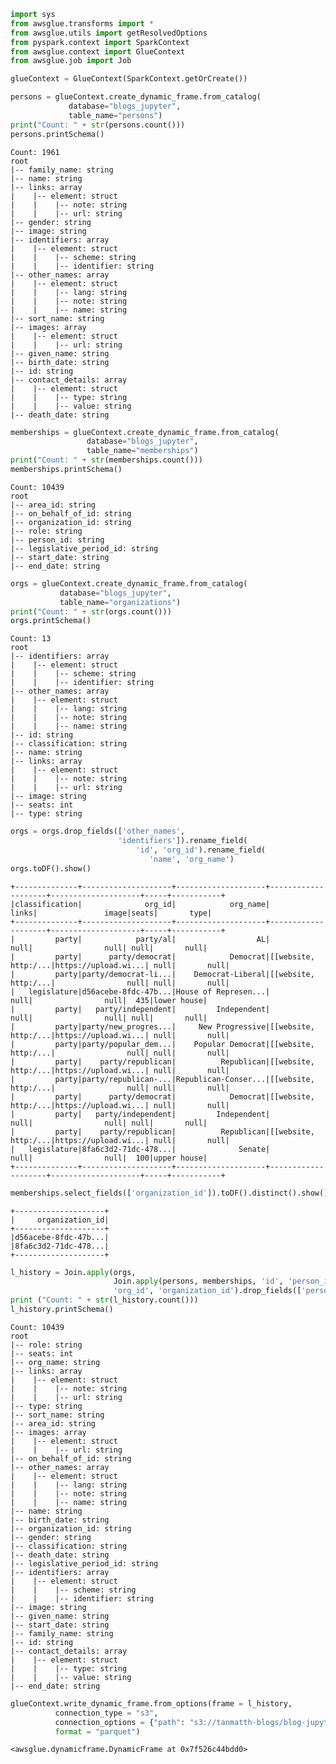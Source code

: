```python
import sys
from awsglue.transforms import *
from awsglue.utils import getResolvedOptions
from pyspark.context import SparkContext
from awsglue.context import GlueContext
from awsglue.job import Job

glueContext = GlueContext(SparkContext.getOrCreate())
```


```python
persons = glueContext.create_dynamic_frame.from_catalog(
             database="blogs_jupyter",
             table_name="persons")
print("Count: " + str(persons.count()))
persons.printSchema()
```

    Count: 1961
    root
    |-- family_name: string
    |-- name: string
    |-- links: array
    |    |-- element: struct
    |    |    |-- note: string
    |    |    |-- url: string
    |-- gender: string
    |-- image: string
    |-- identifiers: array
    |    |-- element: struct
    |    |    |-- scheme: string
    |    |    |-- identifier: string
    |-- other_names: array
    |    |-- element: struct
    |    |    |-- lang: string
    |    |    |-- note: string
    |    |    |-- name: string
    |-- sort_name: string
    |-- images: array
    |    |-- element: struct
    |    |    |-- url: string
    |-- given_name: string
    |-- birth_date: string
    |-- id: string
    |-- contact_details: array
    |    |-- element: struct
    |    |    |-- type: string
    |    |    |-- value: string
    |-- death_date: string
    



```python
memberships = glueContext.create_dynamic_frame.from_catalog(
                 database="blogs_jupyter",
                 table_name="memberships")
print("Count: " + str(memberships.count()))
memberships.printSchema()
```

    Count: 10439
    root
    |-- area_id: string
    |-- on_behalf_of_id: string
    |-- organization_id: string
    |-- role: string
    |-- person_id: string
    |-- legislative_period_id: string
    |-- start_date: string
    |-- end_date: string
    



```python
orgs = glueContext.create_dynamic_frame.from_catalog(
           database="blogs_jupyter",
           table_name="organizations")
print("Count: " + str(orgs.count()))
orgs.printSchema()
```

    Count: 13
    root
    |-- identifiers: array
    |    |-- element: struct
    |    |    |-- scheme: string
    |    |    |-- identifier: string
    |-- other_names: array
    |    |-- element: struct
    |    |    |-- lang: string
    |    |    |-- note: string
    |    |    |-- name: string
    |-- id: string
    |-- classification: string
    |-- name: string
    |-- links: array
    |    |-- element: struct
    |    |    |-- note: string
    |    |    |-- url: string
    |-- image: string
    |-- seats: int
    |-- type: string
    



```python
orgs = orgs.drop_fields(['other_names',
                        'identifiers']).rename_field(
                            'id', 'org_id').rename_field(
                               'name', 'org_name')
orgs.toDF().show()
```

    +--------------+--------------------+--------------------+--------------------+--------------------+-----+-----------+
    |classification|              org_id|            org_name|               links|               image|seats|       type|
    +--------------+--------------------+--------------------+--------------------+--------------------+-----+-----------+
    |         party|            party/al|                  AL|                null|                null| null|       null|
    |         party|      party/democrat|            Democrat|[[website, http:/...|https://upload.wi...| null|       null|
    |         party|party/democrat-li...|    Democrat-Liberal|[[website, http:/...|                null| null|       null|
    |   legislature|d56acebe-8fdc-47b...|House of Represen...|                null|                null|  435|lower house|
    |         party|   party/independent|         Independent|                null|                null| null|       null|
    |         party|party/new_progres...|     New Progressive|[[website, http:/...|https://upload.wi...| null|       null|
    |         party|party/popular_dem...|    Popular Democrat|[[website, http:/...|                null| null|       null|
    |         party|    party/republican|          Republican|[[website, http:/...|https://upload.wi...| null|       null|
    |         party|party/republican-...|Republican-Conser...|[[website, http:/...|                null| null|       null|
    |         party|      party/democrat|            Democrat|[[website, http:/...|https://upload.wi...| null|       null|
    |         party|   party/independent|         Independent|                null|                null| null|       null|
    |         party|    party/republican|          Republican|[[website, http:/...|https://upload.wi...| null|       null|
    |   legislature|8fa6c3d2-71dc-478...|              Senate|                null|                null|  100|upper house|
    +--------------+--------------------+--------------------+--------------------+--------------------+-----+-----------+
    



```python
memberships.select_fields(['organization_id']).toDF().distinct().show()
```

    +--------------------+
    |     organization_id|
    +--------------------+
    |d56acebe-8fdc-47b...|
    |8fa6c3d2-71dc-478...|
    +--------------------+
    



```python
l_history = Join.apply(orgs,
                       Join.apply(persons, memberships, 'id', 'person_id'),
                       'org_id', 'organization_id').drop_fields(['person_id', 'org_id'])
print ("Count: " + str(l_history.count()))
l_history.printSchema()
```

    Count: 10439
    root
    |-- role: string
    |-- seats: int
    |-- org_name: string
    |-- links: array
    |    |-- element: struct
    |    |    |-- note: string
    |    |    |-- url: string
    |-- type: string
    |-- sort_name: string
    |-- area_id: string
    |-- images: array
    |    |-- element: struct
    |    |    |-- url: string
    |-- on_behalf_of_id: string
    |-- other_names: array
    |    |-- element: struct
    |    |    |-- lang: string
    |    |    |-- note: string
    |    |    |-- name: string
    |-- name: string
    |-- birth_date: string
    |-- organization_id: string
    |-- gender: string
    |-- classification: string
    |-- death_date: string
    |-- legislative_period_id: string
    |-- identifiers: array
    |    |-- element: struct
    |    |    |-- scheme: string
    |    |    |-- identifier: string
    |-- image: string
    |-- given_name: string
    |-- start_date: string
    |-- family_name: string
    |-- id: string
    |-- contact_details: array
    |    |-- element: struct
    |    |    |-- type: string
    |    |    |-- value: string
    |-- end_date: string
    



```python
glueContext.write_dynamic_frame.from_options(frame = l_history,
          connection_type = "s3",
          connection_options = {"path": "s3://tanmatth-blogs/blog-jupyter/glue_output/legislator_history"},
          format = "parquet")
```




    <awsglue.dynamicframe.DynamicFrame at 0x7f526c44bdd0>


